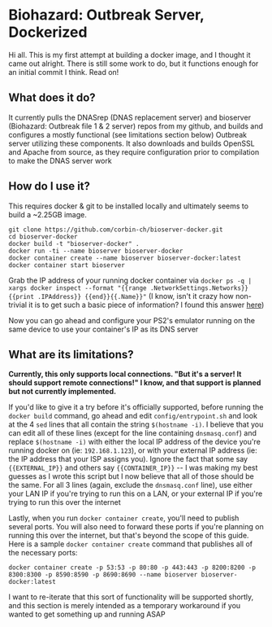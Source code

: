 # Biohazard: Outbreak Server, Dockerized

Hi all. This is my first attempt at building a docker image, and I thought it came out alright. There is still some work to do, but it functions enough for an initial commit I think. Read on!

## What does it do?

It currently pulls the DNASrep (DNAS replacement server) and bioserver (Biohazard: Outbreak file 1 & 2 server) repos from my github, and builds and configures a mostly functional (see limitations section below) Outbreak server utilizing these components. It also downloads and builds OpenSSL and Apache from source, as they require configuration prior to compilation to make the DNAS server work

## How do I use it?

This requires docker & git to be installed locally and ultimately seems to build a ~2.25GB image.

```
git clone https://github.com/corbin-ch/bioserver-docker.git
cd bioserver-docker
docker build -t "bioserver-docker" .
docker run -ti --name bioserver bioserver-docker
docker container create --name bioserver bioserver-docker:latest
docker container start bioserver
```

Grab the IP address of your running docker container via `docker ps -q | xargs docker inspect --format "{{range .NetworkSettings.Networks}}{{print .IPAddress}} {{end}}{{.Name}}"` (I know, isn't it crazy how non-trivial it is to get such a basic piece of information? I found this answer [here](https://superuser.com/questions/1167922/get-list-of-docker-ip-containers))

Now you can go ahead and configure your PS2's emulator running on the same device to use your container's IP as its DNS server

## What are its limitations?

**Currently, this only supports local connections. "But it's a server! It should support remote connections!" I know, and that support is planned but not currently implemented.**

If you'd like to give it a try before it's officially supported, before running the `docker build` command, go ahead and edit `config/entrypoint.sh` and look at the 4 `sed` lines that all contain the string `$(hostname -i)`. I believe that you can edit all of these lines (except for the line containing `dnsmasq.conf`) and replace `$(hostname -i)` with either the local IP address of the device you're running docker on (ie: `192.168.1.123`), or with your external IP address (ie: the IP address that your ISP assigns you). Ignore the fact that some say `{{EXTERNAL_IP}}` and others say `{{CONTAINER_IP}}` -- I was making my best guesses as I wrote this script but I now believe that all of those should be the same. For all 3 lines (again, exclude the `dnsmasq.conf` line), use either your LAN IP if you're trying to run this on a LAN, or your external IP if you're trying to run this over the internet

Lastly, when you run `docker container create`, you'll need to publish several ports. You will also need to forward these ports if you're planning on running this over the internet, but that's beyond the scope of this guide. Here is a sample `docker container create` command that publishes all of the necessary ports:

`docker container create -p 53:53 -p 80:80 -p 443:443 -p 8200:8200 -p 8300:8300 -p 8590:8590 -p 8690:8690 --name bioserver bioserver-docker:latest`

I want to re-iterate that this sort of functionality will be supported shortly, and this section is merely intended as a temporary workaround if you wanted to get something up and running ASAP
